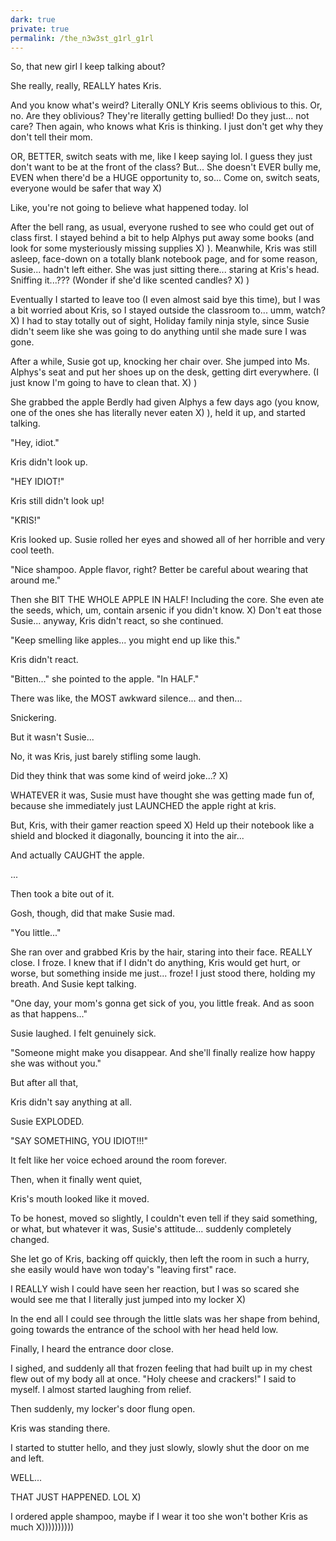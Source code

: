 ```yaml
---
dark: true
private: true
permalink: /the_n3w3st_g1rl_g1rl
---
```


So, that new girl I keep talking about?

She really, really, REALLY hates Kris.

And you know what's weird? Literally ONLY Kris seems oblivious to this. Or, no. Are they oblivious? They're literally getting bullied! Do they just... not care? Then again, who knows what Kris is thinking. I just don't get why they don't tell their mom.

OR, BETTER, switch seats with me, like I keep saying lol. I guess they just don't want to be at the front of the class? But... She doesn't EVER bully me, EVEN when there'd be a HUGE opportunity to, so... Come on, switch seats, everyone would be safer that way X)

Like, you're not going to believe what happened today. lol

After the bell rang, as usual, everyone rushed to see who could get out of class first. I stayed behind a bit to help Alphys put away some books (and look for some mysteriously missing supplies X) ). Meanwhile, Kris was still asleep, face-down on a totally blank notebook page, and for some reason, Susie... hadn't left either. She was just sitting there... staring at Kris's head. Sniffing it...??? (Wonder if she'd like scented candles? X) )

Eventually I started to leave too (I even almost said bye this time), but I was a bit worried about Kris, so I stayed outside the classroom to... umm, watch? X) I had to stay totally out of sight, Holiday family ninja style, since Susie didn't seem like she was going to do anything until she made sure I was gone.

After a while, Susie got up, knocking her chair over. She jumped into Ms. Alphys's seat and put her shoes up on the desk, getting dirt everywhere. (I just know I'm going to have to clean that. X) )

She grabbed the apple Berdly had given Alphys a few days ago (you know, one of the ones she has literally never eaten X) ), held it up, and started talking.

"Hey, idiot."

Kris didn't look up.

"HEY IDIOT!"

Kris still didn't look up!

"KRIS!"

Kris looked up. Susie rolled her eyes and showed all of her horrible and very cool teeth.

"Nice shampoo. Apple flavor, right? Better be careful about wearing that around me."

Then she BIT THE WHOLE APPLE IN HALF! Including the core. She even ate the seeds, which, um, contain arsenic if you didn't know. X) Don't eat those Susie... anyway, Kris didn't react, so she continued.

"Keep smelling like apples... you might end up like this."

Kris didn't react.

"Bitten..." she pointed to the apple. "In HALF."

There was like, the MOST awkward silence... and then...

Snickering.

But it wasn't Susie...

No, it was Kris, just barely stifling some laugh.

Did they think that was some kind of weird joke...? X)

WHATEVER it was, Susie must have thought she was getting made fun of, because she immediately just LAUNCHED the apple right at kris.

But, Kris, with their gamer reaction speed X) Held up their notebook like a shield and blocked it diagonally, bouncing it into the air...

And actually CAUGHT the apple.

...

Then took a bite out of it.

Gosh, though, did that make Susie mad.

"You little..."

She ran over and grabbed Kris by the hair, staring into their face. REALLY close. I froze. I knew that if I didn't do anything, Kris would get hurt, or worse, but something inside me just... froze! I just stood there, holding my breath. And Susie kept talking.

"One day, your mom's gonna get sick of you, you little freak. And as soon as that happens..."

Susie laughed. I felt genuinely sick.

"Someone might make you disappear. And she'll finally realize how happy she was without you."

But after all that,

Kris didn't say anything at all.

Susie EXPLODED.

"SAY SOMETHING, YOU IDIOT!!!"

It felt like her voice echoed around the room forever.

Then, when it finally went quiet,

Kris's mouth looked like it moved.

To be honest, moved so slightly, I couldn't even tell if they said something, or what, but whatever it was, Susie's attitude... suddenly completely changed.

She let go of Kris, backing off quickly, then left the room in such a hurry, she easily would have won today's "leaving first" race.

I REALLY wish I could have seen her reaction, but I was so scared she would see me that I literally just jumped into my locker X)

In the end all I could see through the little slats was her shape from behind, going towards the entrance of the school with her head held low.

Finally, I heard the entrance door close.

I sighed, and suddenly all that frozen feeling that had built up in my chest flew out of my body all at once. "Holy cheese and crackers!" I said to myself. I almost started laughing from relief.

Then suddenly, my locker's door flung open.

Kris was standing there.

I started to stutter hello, and they just slowly, slowly shut the door on me and left.

WELL...

THAT JUST HAPPENED. LOL X)

I ordered apple shampoo, maybe if I wear it too she won't bother Kris as much X))))))))))
